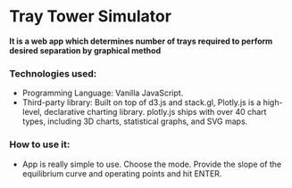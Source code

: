 Tray Tower Simulator
=============

**It is a web app which determines number of trays required to perform desired separation by graphical method**

### Technologies used: ###
- Programming Language: Vanilla JavaScript.
- Third-party library: Built on top of d3.js and stack.gl, Plotly.js is a high-level, declarative charting library. plotly.js ships with over 40 chart types, including 3D charts, statistical graphs, and SVG maps.

### How to use it: ###
- App is really simple to use. Choose the mode. Provide the slope of the equilibrium curve and operating points and hit ENTER.
